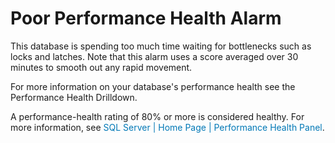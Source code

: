 ﻿<?xml version="1.0" encoding="utf-8"?>
<html xmlns:MadCap="http://www.madcapsoftware.com/Schemas/MadCap.xsd" MadCap:timeEstimate="0" MadCap:priority="0" MadCap:status="In Progress" MadCap:lastBlockDepth="4" MadCap:lastHeight="186" MadCap:lastWidth="910">
    <head><title></title>
    </head>
    <body>
        <h1>Poor Performance Health Alarm</h1>
        <MadCap:snippetBlock src="../Resources/Snippets/SoSSE/Alarm_Title_Raised.flsnp" />
        <p>This database is spending too much time waiting for bottlenecks such as locks and latches. Note that this alarm uses a score averaged over 30 minutes to smooth out any rapid movement.</p>
        <p>For more information on your database's performance health see the <MadCap:xref href="../Drilldowns/drilldown_sqlserver_performancehealth.htm" target="" title="" alt="">Performance Health Drilldown</MadCap:xref>.</p>
        <p>A performance-health rating of 80% or more is considered healthy. <MadCap:xref href="../Drilldowns/home_sqlserver_performancehealth.htm" class="ForMoreInfo_Heading">For more information, see <span style="color: #0078b6;" class="mcFormatColor">SQL Server | Home Page | Performance Health Panel</span>.</MadCap:xref></p>
    </body>
</html>
